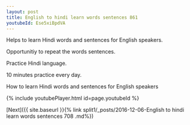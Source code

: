 ```yaml
---
layout: post
title: English to hindi learn words sentences 861 
youtubeId: Ese5xiBpdVA
---
```

 
 
Helps to learn Hindi words and sentences for English speakers.

Opportunitiy to repeat the words sentences. 

Practice Hindi language. 
 
10 minutes practice every day. 
 
How to learn Hindi words and sentences for English speakers 
 
{% include youtubePlayer.html id=page.youtubeId %}
 
 
[Next]({{ site.baseurl }}{% link  split1/_posts/2016-12-06-English to hindi learn words sentences 708 .md%})
 
